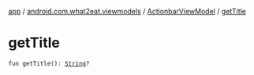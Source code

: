 [app](../../index.md) / [android.com.what2eat.viewmodels](../index.md) / [ActionbarViewModel](index.md) / [getTitle](./get-title.md)

# getTitle

`fun getTitle(): `[`String`](https://kotlinlang.org/api/latest/jvm/stdlib/kotlin/-string/index.html)`?`